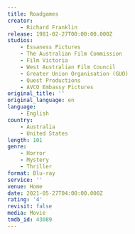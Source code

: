 ```yaml
---
title: Roadgames
creator:
    - Richard Franklin
release: 1981-02-27T00:00:00.000Z
studios:
    - Essaness Pictures
    - The Australian Film Commission
    - Film Victoria
    - West Australian Film Council
    - Greater Union Organisation (GUO)
    - Quest Productions
    - AVCO Embassy Pictures
original_title: ''
original_language: en
language:
    - English
country:
    - Australia
    - United States
length: 101
genre:
    - Horror
    - Mystery
    - Thriller
format: Blu-ray
service: ''
venue: Home
date: 2021-05-27T04:00:00.000Z
rating: '4'
revisit: false
media: Movie
tmdb_id: 43089
---
```



